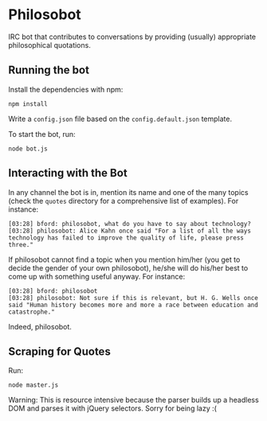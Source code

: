 # Philosobot

IRC bot that contributes to conversations by providing (usually) appropriate philosophical quotations.

## Running the bot

Install the dependencies with npm:

    npm install

Write a `config.json` file based on the `config.default.json` template.

To start the bot, run:

    node bot.js

## Interacting with the Bot

In any channel the bot is in, mention its name and one of the many topics (check the `quotes` directory for a comprehensive list of examples). For instance:

    [03:28] bford: philosobot, what do you have to say about technology?
    [03:28] philosobot: Alice Kahn once said "For a list of all the ways technology has failed to improve the quality of life, please press three."

If philosobot cannot find a topic when you mention him/her (you get to decide the gender of your own philosobot), he/she will do his/her best to come up with something useful anyway. For instance:

    [03:28] bford: philosobot
    [03:28] philosobot: Not sure if this is relevant, but H. G. Wells once said "Human history becomes more and more a race between education and catastrophe."

Indeed, philosobot.

## Scraping for Quotes

Run:

    node master.js

Warning: This is resource intensive because the parser builds up a headless DOM and parses it with jQuery selectors. Sorry for being lazy :(
